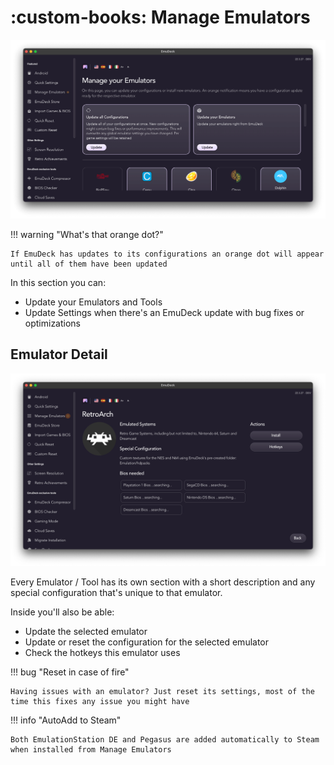# :custom-books: Manage Emulators

<img src="/assets/app/manage-emulators.png" alt="EmuDeck guide">

!!! warning "What's that orange dot?"

    If EmuDeck has updates to its configurations an orange dot will appear until all of them have been updated

In this section you can:

- Update your Emulators and Tools
- Update Settings when there's an EmuDeck update with bug fixes or optimizations

## Emulator Detail

<img src="/assets/app/emu-detail.png" alt="EmuDeck guide">

Every Emulator / Tool has its own section with a short description and any special configuration that's unique to that emulator.

Inside you'll also be able:

- Update the selected emulator
- Update or reset the configuration for the selected emulator
- Check the hotkeys this emulator uses

!!! bug "Reset in case of fire"

    Having issues with an emulator? Just reset its settings, most of the time this fixes any issue you might have

!!! info "AutoAdd to Steam"

    Both EmulationStation DE and Pegasus are added automatically to Steam when installed from Manage Emulators
